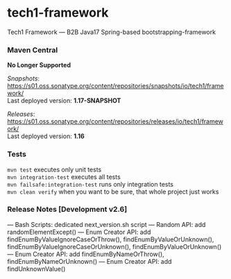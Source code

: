 # tech1-framework
Tech1 Framework — B2B Java17 Spring-based bootstrapping-framework 

### Maven Central
**No Longer Supported**

_Snapshots_: https://s01.oss.sonatype.org/content/repositories/snapshots/io/tech1/framework/  
Last deployed version: **1.17-SNAPSHOT**  

_Releases_: https://s01.oss.sonatype.org/content/repositories/releases/io/tech1/framework/  
Last deployed version: **1.16** 

### Tests
`mvn test` executes only unit tests  
`mvn integration-test` executes all tests  
`mvn failsafe:integration-test` runs only integration tests  
`mvn clean verify` when you want to be sure, that whole project just works  

### Release Notes [Development v2.6]
— Bash Scripts: dedicated next_version.sh script 
— Random API: add randomElementExcept()
— Enum Creator API: add findEnumByValueIgnoreCaseOrThrow(), findEnumByValueOrUnknown(), findEnumByValueIgnoreCaseOrUnknown(), findEnumByValueOrUnknown()
— Enum Creator API: add findEnumByNameOrThrow(), findEnumByNameOrUnknown()
— Enum Creator API: add findUnknownValue()
